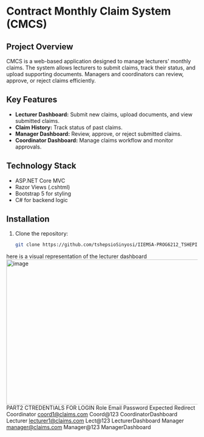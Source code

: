 # Contract Monthly Claim System (CMCS)

## Project Overview
CMCS is a web-based application designed to manage lecturers' monthly claims. The system allows lecturers to submit claims, track their status, and upload supporting documents. Managers and coordinators can review, approve, or reject claims efficiently.

## Key Features
- **Lecturer Dashboard:** Submit new claims, upload documents, and view submitted claims.
- **Claim History:** Track status of past claims.
- **Manager Dashboard:** Review, approve, or reject submitted claims.
- **Coordinator Dashboard:** Manage claims workflow and monitor approvals.

## Technology Stack
- ASP.NET Core MVC
- Razor Views (.cshtml)
- Bootstrap 5 for styling
- C# for backend logic

## Installation
1. Clone the repository:
   ```bash
   git clone https://github.com/tshepsioSinyosi/IIEMSA-PROG6212_TSHEPISOSINYOSI-PART1.git
here is a visual representation of the lecturer dashboard <img width="900" height="381" alt="image" src="https://github.com/user-attachments/assets/b033edb3-0f57-4669-aaa1-bc31c4228a40" />
PART2
CTREDENTIALS FOR LOGIN 
Role	Email	Password	Expected Redirect
Coordinator	coord1@claims.com	Coord@123	CoordinatorDashboard
Lecturer	lecturer1@claims.com	Lect@123	LecturerDashboard
Manager	manager@claims.com	Manager@123	ManagerDashboard
